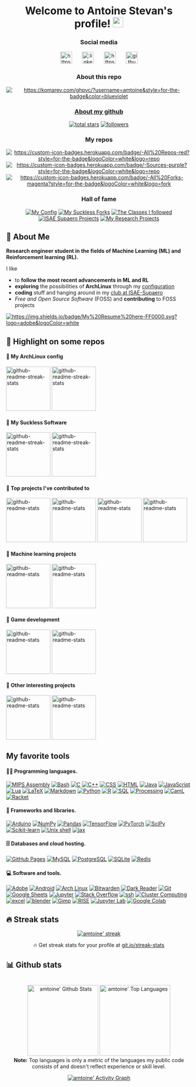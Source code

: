 <!--       ___                __       ___ -->
<!--  __ _|_  )_ _ ___ ___   / /  __ _|_  )_ _ ___ ___ -->
<!-- / _` |/ /| ' \___(_-<  / /  / _` |/ /| ' \___(_-< -->
<!-- \__,_/___|_||_|  /__/ /_/   \__,_/___|_||_|  /__/ -->
<!-- greatly inspired from https://github.com/DenverCoder1/DenverCoder1 !! -->

<!-- from https://github.com/athul/waka-readme -->
<!-- from https://github.com/ABSphreak/readme-jokes -->
<!-- from https://github.com/techytushar/random-memer -->
<!-- from https://github.com/simple-icons/simple-icons#cdn-usage -->


<!-- =================================== -->
<!-- HEADER -->
<!-- =================================== -->
<h1 align="center">
  Welcome to Antoine Stevan's profile!
  <img src="https://media.giphy.com/media/hvRJCLFzcasrR4ia7z/giphy.gif" width="28">
</h1>

<!-- Social icons section -->
<h3 align="center">
  Social media
</h3>
<p align="center">
  <a href="https://amtoine.github.io/" alt="https://amtoine.github.io/"><img width="32px" alt="https://i.imgur.com/0uVwkoZ.png" title="Personal website" src="https://i.imgur.com/0uVwkoZ.png"/></a>
  &#8287;&#8287;&#8287;&#8287;&#8287;
  <a href="https://www.linkedin.com/in/antoine-stevan/" alt="https://www.linkedin.com/in/antoine-stevan/sureli"><img width="32px" alt="linkedin.png" title="LinkedIn" src="linkedin.png"/></a>
  &#8287;&#8287;&#8287;&#8287;&#8287;
  <a href="https://discord.gg/GMb9ESpa7J" alt="https://discord.gg/GMb9ESpa7J"><img width="32px" alt="https://i.imgur.com/OViZO8J.png" title="SCSC club" src="https://i.imgur.com/OViZO8J.png"/></a>
  &#8287;&#8287;&#8287;&#8287;&#8287;
  <a href="https://github.com/SuReLI" alt="https://github.com/SuReLI"><img width="32px" alt="github.png" title="SuReLI lab" src="github.png"/></a>
</p>

<!-- some badges. -->
<!-- from https://pufler.dev/git-badges/ -->
<h3 align="center">
  About this repo
</h3>
<p align="center">
  <a href="https://badges.pufler.dev" alt="https://badges.pufler.dev"><img alt="https://komarev.com/ghpvc/?username=amtoine&style=for-the-badge&color=blueviolet"  src="https://komarev.com/ghpvc/?username=amtoine&style=for-the-badge&color=blueviolet">

</p>

<!-- Social badges section -->
<!-- Badges with custom icons - https://github.com/DenverCoder1/custom-icon-badges -->
<!-- Star counter - https://github.com/idealclover/GitHub-Star-Counter -->
<!-- View counter - https://github.com/DenverCoder1/Simple-View-Counter -->
<h3 align="center">
  About my github
</h3>
<p align="center">
  <a href="https://github.com/amtoine?tab=repositories&sort=stargazers">
    <img alt="total stars" title="Total stars on GitHub" src="https://custom-icon-badges.herokuapp.com/badge/dynamic/json?logo=star&color=55960c&labelColor=488207&label=Stars&style=for-the-badge&query=%24.stars&url=https://api.github-star-counter.workers.dev/user/amtoine"/></a>
  <a href="https://github.com/amtoine?tab=followers">
    <img alt="followers"   title="Follow me on Github"   src="https://custom-icon-badges.herokuapp.com/github/followers/amtoine?color=236ad3&labelColor=1155ba&style=for-the-badge&logo=person-add&label=Follow&logoColor=white"/></a>
</p>

<h3 align="center">
  My repos
</h3>
<p align="center">
  <a href="https://github.com/amtoine?tab=repositories&sort=stargazers"><img alt="https://custom-icon-badges.herokuapp.com/badge/-All%20Repos-red?style=for-the-badge&logoColor=white&logo=repo" title="All Repositories" src="https://custom-icon-badges.herokuapp.com/badge/-All%20Repos-2962FF?style=for-the-badge&logoColor=white&logo=repo"/></a>
  <a href="https://github.com/amtoine?tab=repositories&type=source&sort=stargazers"><img alt="https://custom-icon-badges.herokuapp.com/badge/-Sources-purple?style=for-the-badge&logoColor=white&logo=repo" title="Sources" src="https://custom-icon-badges.herokuapp.com/badge/-Sources-FF6229?style=for-the-badge&logoColor=white&logo=repo"/></a>
  <a href="https://github.com/amtoine?tab=repositories&type=fork&sort=stargazers"><img alt="https://custom-icon-badges.herokuapp.com/badge/-All%20Forks-magenta?style=for-the-badge&logoColor=white&logo=fork" title="All Forks" src="https://custom-icon-badges.herokuapp.com/badge/-All%20Forks-29bb62?style=for-the-badge&logoColor=white&logo=fork"/></a>
</p>

<h3 align="center">
  Hall of fame
</h3>
<p align="center">
  <a href="https://github.com/amtoine?tab=repositories&q=config&type=&language=&sort="><img title="My Config" src="https://custom-icon-badges.herokuapp.com/badge/-My%20Config-red?style=for-the-badge&logoColor=white&logo=fork"/></a>
  <a href="https://github.com/amtoine?tab=repositories&q=suckless&type=&language=&sort="><img title="My Suckless Forks" src="https://custom-icon-badges.herokuapp.com/badge/-My%20Suckless%20Forks-orange?style=for-the-badge&logoColor=white&logo=fork"/></a>
  <a href="https://github.com/stars/amtoine/lists/classes"><img title="The Classes I followed" src="https://custom-icon-badges.herokuapp.com/badge/-The%20Classes%20I%20Followed-yellow?style=for-the-badge&logoColor=white&logo=fork"/></a>
  <a href="https://github.com/amtoine?tab=repositories&q=isae-supaero&type=&language=&sort="><img title="ISAE Supaero Projects" src="https://custom-icon-badges.herokuapp.com/badge/-ISAE%20Supaero%20Projects-green?style=for-the-badge&logoColor=white&logo=fork"/></a>
  <a href="https://github.com/amtoine?tab=repositories&q=research&type=&language=&sort="><img title="My Research Projects" src="https://custom-icon-badges.herokuapp.com/badge/-My%20Research%20Projects-blue?style=for-the-badge&logoColor=white&logo=fork"/></a>
</p>

<!-- =================================== -->
<!-- THE BODY OF THE README -->
<!-- =================================== -->
## 📘 About Me 
**Research engineer student in the fields of Machine Learning (ML) and Reinforcement learning (RL).**

I like
- to **follow the most recent advancements in ML and RL**
- **exploring** the possibilities of **ArchLinux** through my [configuration](https://github.com/amtoine?tab=repositories&q=config&type=&language=&sort=)
- **coding** stuff and hanging around in my [club at ISAE-Supaero](https://github.com/iScsc) 
- *Free and Open Source Software* (FOSS) and **contributing** to FOSS projects
<p align="left">
  <a href="https://github.com/amtoine/amtoine.github.io/blob/main/content/res/resume.pdf" alt="https://github.com/amtoine/amtoine/blob/main/resume.pdfhttps://badges.pufler.dev"><img alt="https://img.shields.io/badge/My%20Resume%20here-FF0000.svg?logo=adobe&logoColor=white" src="https://img.shields.io/badge/My%20Resume%20here-red.svg?logo=adobe&logoColor=white"></a>
</p>

## 📕 Highlight on some repos
#### 📕 My ArchLinux config 
<!-- Repo info cards - https://github.com/anuraghazra/github-readme-stats -->
<p align="left">
  <a href="https://github.com/amtoine/dotfiles">  <img height="120" src="https://github-readme-stats.vercel.app/api/pin/?username=amtoine&repo=dotfiles&theme=react&bg_color=1F222E&title_color=F85D7F&icon_color=F8D866&hide_border=true&show_icons=false"   alt="github-readme-streak-stats"></a>
  <a href="https://github.com/amtoine/wallpapers"><img height="120" src="https://github-readme-stats.vercel.app/api/pin/?username=amtoine&repo=wallpapers&theme=react&bg_color=1F222E&title_color=F85D7F&icon_color=F8D866&hide_border=true&show_icons=false" alt="github-readme-streak-stats"></a>
</p>

#### 📕 My Suckless Software
<!-- Repo info cards - https://github.com/anuraghazra/github-readme-stats -->
<p align="left">
  <a href="https://github.com/amtoine/dmenu"><img height="120" src="https://github-readme-stats.vercel.app/api/pin/?username=amtoine&repo=dmenu&theme=react&bg_color=1F222E&title_color=F85D7F&icon_color=F8D866&hide_border=true&show_icons=false" alt="github-readme-streak-stats"></a>
  <a href="https://github.com/amtoine/st">  <img height="120" src="https://github-readme-stats.vercel.app/api/pin/?username=amtoine&repo=st&theme=react&bg_color=1F222E&title_color=F85D7F&icon_color=F8D866&hide_border=true&show_icons=false"   alt="github-readme-streak-stats"></a>
</p>

#### 📕 Top projects I've contributed to 
<!-- Repo info cards - https://github.com/anuraghazra/github-readme-stats -->
<p align="left">
  <a href="https://github.com/qtile/qtile"><img height="120" src="https://github-readme-stats.vercel.app/api/pin/?username=qtile&repo=qtile&theme=react&bg_color=1F222E&title_color=F85D7F&icon_color=F8D866&hide_border=true&show_icons=false"              alt="github-readme-stats"></a>
  <a href="https://github.com/elParaguayo/qtile-extras"><img height="120" src="https://github-readme-stats.vercel.app/api/pin/?username=elParaguayo&repo=qtile-extras&theme=react&bg_color=1F222E&title_color=F85D7F&icon_color=F8D866&hide_border=true&show_icons=false"              alt="github-readme-stats"></a>
  <a href="https://github.com/arcolinux/archlinux-logout"><img height="120" src="https://github-readme-stats.vercel.app/api/pin/?username=arcolinux&repo=archlinux-logout&theme=react&bg_color=1F222E&title_color=F85D7F&icon_color=F8D866&hide_border=true&show_icons=false"              alt="github-readme-stats"></a>
  <a href="https://github.com/b3nj5m1n/xdg-ninja"><img height="120" src="https://github-readme-stats.vercel.app/api/pin/?username=b3nj5m1n&repo=xdg-ninja&theme=react&bg_color=1F222E&title_color=F85D7F&icon_color=F8D866&hide_border=true&show_icons=false"              alt="github-readme-stats"></a>
</p>

#### 📕 Machine learning projects 
<p align="left">
  <a href="https://github.com/amtoine/ma_playground_env"><img height="120" src="https://github-readme-stats.vercel.app/api/pin/?username=amtoine&repo=ma_playground_env&theme=react&bg_color=1F222E&title_color=F85D7F&icon_color=F8D866&hide_border=true&show_icons=false" alt="github-readme-stats"></a>
  <a href="https://github.com/amtoine/dqn">              <img height="120" src="https://github-readme-stats.vercel.app/api/pin/?username=amtoine&repo=dqn&theme=react&bg_color=1F222E&title_color=F85D7F&icon_color=F8D866&hide_border=true&show_icons=false"          alt="github-readme-stats"></a>
</p>

#### 📕 Game development 
<p align="left">                               
  <a href="https://github.com/iScsc/wiresmash">     <img height="120" src="https://github-readme-stats.vercel.app/api/pin/?username=iScsc&repo=wiresmash&theme=react&bg_color=1F222E&title_color=F85D7F&icon_color=F8D866&hide_border=true&show_icons=false"      alt="github-readme-stats"></a>
  <a href="https://github.com/iScsc/NeoSnake">      <img height="120" src="https://github-readme-stats.vercel.app/api/pin/?username=iScsc&repo=NeoSnake&theme=react&bg_color=1F222E&title_color=F85D7F&icon_color=F8D866&hide_border=true&show_icons=false"       alt="github-readme-stats"></a>
</p>

#### 📕 Other interesting projects 
<p align="left">
  <a href="https://github.com/amtoine/animal-crossing-db-study"><img height="120" src="https://github-readme-stats.vercel.app/api/pin/?username=amtoine&repo=animal-crossing-db-study&theme=react&bg_color=1F222E&title_color=F85D7F&icon_color=F8D866&hide_border=true&show_icons=false" alt="github-readme-stats"></a>
  <a href="https://github.com/amtoine/project-euler">           <img height="120" src="https://github-readme-stats.vercel.app/api/pin/?username=amtoine&repo=project-euler&theme=react&bg_color=1F222E&title_color=F85D7F&icon_color=F8D866&hide_border=true&show_icons=false"            alt="github-readme-stats"></a>
</p>

<!-- Some badges are from https://github.com/Ileriayo/markdown-badges -->
##  My favorite tools 
#### 👨‍💻 Programming languages.
<p>
  <a href="https://github.com/search?q=user%3Aamtoine+language%3Aassembly">  <img alt="MIPS Assembly" src="https://custom-icon-badges.herokuapp.com/badge/Assembly-525252.svg?logo=asm-hex&logoColor=white"></a>
  <a href="https://github.com/search?q=user%3Aamtoine+language%3Abash">      <img alt="Bash"          src="https://img.shields.io/badge/Bash-121011.svg?logo=gnu-bash&logoColor=white"></a>
  <a href="https://github.com/search?q=user%3Aamtoine+language%3Ac">         <img alt="C"             src="https://custom-icon-badges.herokuapp.com/badge/C-03599C.svg?logo=c-in-hexagon&logoColor=white"></a>
  <a href="https://github.com/search?q=user%3Aamtoine+language%3Acpp">       <img alt="C++"           src="https://custom-icon-badges.herokuapp.com/badge/C++-9C033A.svg?logo=cpp2&logoColor=white"></a>
  <a href="https://github.com/search?q=user%3Aamtoine+language%3Acss">       <img alt="CSS"           src="https://img.shields.io/badge/CSS-1572B6.svg?logo=css3&logoColor=white"></a>
  <a href="https://github.com/search?q=user%3Aamtoine+language%3Ahtml">      <img alt="HTML"          src="https://img.shields.io/badge/HTML-E34F26.svg?logo=html5&logoColor=white"></a>
  <a href="https://github.com/search?q=user%3Aamtoine+language%3Ajava">      <img alt="Java"          src="https://img.shields.io/badge/Java-007396.svg?logo=java&logoColor=white"></a>
  <a href="https://github.com/search?q=user%3Aamtoine+language%3Ajavascript"><img alt="JavaScript"    src="https://img.shields.io/badge/JavaScript-F7DF1E.svg?logo=javascript&logoColor=black"></a>
  <a href="https://github.com/search?q=user%3Aamtoine+language%3Alua">       <img alt="Lua"           src="https://img.shields.io/badge/Lua-ffffff.svg?logo=lua&logoColor=blue"></a>
  <a href="https://github.com/search?q=user%3Aamtoine+language%3Atex">       <img alt="LaTeX"         src="https://img.shields.io/badge/LaTeX-008080.svg?logo=LaTeX&logoColor=white"></a>
  <a href="https://github.com/search?q=user%3Aamtoine+language%3Amarkdown">  <img alt="Markdown"      src="https://img.shields.io/badge/Markdown-000000.svg?logo=markdown&logoColor=white"></a>
  <a href="https://github.com/search?q=user%3Aamtoine+language%3Apython">    <img alt="Python"        src="https://img.shields.io/badge/Python-14354C.svg?logo=python&logoColor=white"></a>
  <a href="https://github.com/search?q=user%3Aamtoine+language%3Ar">         <img alt="R"             src="https://img.shields.io/badge/R-276DC3.svg?logo=r&logoColor=white"></a>
  <a href="https://github.com/search?q=user%3Aamtoine+language%3Asql">       <img alt="SQL"           src="https://custom-icon-badges.herokuapp.com/badge/SQL-025E8C.svg?logo=database&logoColor=white"></a>
  <a href="https://github.com/search?q=user%3Aamtoine+language%3Aprocessing"><img alt="Processing"    src="https://custom-icon-badges.herokuapp.com/badge/Processing-025E8C.svg?logo=database&logoColor=white"></a>
  <a href="https://github.com/search?q=user%3Aamtoine+language%3Acaml">      <img alt="CamL"          src="https://custom-icon-badges.herokuapp.com/badge/CamL-025E8C.svg?logo=database&logoColor=white"></a>
  <a href="https://github.com/search?q=user%3Aamtoine+language%3Aracket">    <img alt="Racket"        src="https://custom-icon-badges.herokuapp.com/badge/Racket-025E8C.svg?logo=database&logoColor=white"></a>
</p>

#### 🧰 Frameworks and libraries.
<p>
  <a href="#"><img alt="Arduino"      src="https://img.shields.io/badge/-Arduino-00979D?logo=Arduino&logoColor=white"></a>
  <a href="#"><img alt="NumPy"        src="https://img.shields.io/badge/Numpy-013243.svg?logo=numpy&logoColor=white"></a>
  <a href="#"><img alt="Pandas"       src="https://img.shields.io/badge/Pandas-150458.svg?logo=pandas&logoColor=white"></a>
  <a href="#"><img alt="TensorFlow"   src="https://img.shields.io/badge/TensorFlow-FF6F00.svg?logo=TensorFlow&logoColor=white"></a>
  <a href="#"><img alt="PyTorch"      src="https://img.shields.io/badge/PyTorch-150458.svg?logo=python&logoColor=white"></a>
  <a href="#"><img alt="SciPy"        src="https://img.shields.io/badge/SciPy-150458.svg?logo=python&logoColor=white"></a>
  <a href="#"><img alt="Scikit-learn" src="https://img.shields.io/badge/Scikit%20learn-150458.svg?logo=python&logoColor=white"></a>
  <a href="#"><img alt="Unix shell"   src="https://img.shields.io/badge/Unix%20Shell-150458.svg?logo=shell&logoColor=white"></a>
  <a href="#"><img alt="jax"          src="https://img.shields.io/badge/JAX-013243.svg?logo=python&logoColor=white"></a>
</p>

#### 🗄️ Databases and cloud hosting.
<p>
  <a href="#"><img alt="GitHub Pages" src="https://img.shields.io/badge/GitHub%20Pages-327FC7.svg?logo=github&logoColor=white"></a>
  <a href="#"><img alt="MySQL"        src="https://img.shields.io/badge/MySQL-00f.svg?logo=mysql&logoColor=white"></a>
  <a href="#"><img alt="PostgreSQL"   src="https://img.shields.io/badge/PostgreSQL-316192.svg?logo=postgresql&logoColor=white"></a>
  <a href="#"><img alt="SQLite"       src="https://img.shields.io/badge/SQLite-07405e.svg?logo=sqlite&logoColor=white"></a>
  <a href="#"><img alt="Redis"        src="https://custom-icon-badges.herokuapp.com/badge/Redis-025E8C.svg?logo=database&logoColor=white"></a>
</p>

#### 💻 Software and tools.
<p>
  <a href="#"><img alt="Adobe"             src="https://img.shields.io/badge/Adobe-FF0000.svg?logo=adobe&logoColor=white"></a>
  <a href="#"><img alt="Android"           src="https://img.shields.io/badge/Android-3DDC84?logo=android&logoColor=white"></a>
  <a href="#"><img alt="Arch Linux"        src="https://img.shields.io/badge/Arch%20Linux-1793D1.svg?logo=arch-linux&logoColor=white"></a>
  <a href="#"><img alt="Bitwarden"         src="https://img.shields.io/badge/-Bitwarden-175DDC?logo=bitwarden&logoColor=white"></a>
  <a href="#"><img alt="Dark Reader"       src="https://img.shields.io/badge/-Dark%20Reader-141E24?logo=dark-reader&logoColor=white"></a>
  <a href="#"><img alt="Git"               src="https://img.shields.io/badge/Git-F05033.svg?logo=git&logoColor=white"></a>
  <a href="#"><img alt="Google Sheets"     src="https://img.shields.io/badge/Google%20Sheets-34A853.svg?logo=google%20sheets&logoColor=white"></a>
  <a href="#"><img alt="Jupyter"           src="https://img.shields.io/badge/Jupyter-F37626.svg?logo=Jupyter&logoColor=white"></a>
  <a href="#"><img alt="Stack Overflow"    src="https://img.shields.io/badge/-Stack%20Overflow-FE7A16?logo=stack-overflow&logoColor=white"></a>
  <a href="#"><img alt="ssh"               src="https://img.shields.io/badge/ssh-150458.svg?logo=shell&logoColor=white"></a>
  <a href="#"><img alt="Cluster Computing" src="https://img.shields.io/badge/Cluster%20Computing-150458.svg?logo=git&logoColor=white"></a>
  <a href="#"><img alt="excel"             src="https://img.shields.io/badge/excel-150458.svg?logo=git&logoColor=white"></a>
  <a href="#"><img alt="blender"           src="https://img.shields.io/badge/blender-150458.svg?logo=git&logoColor=white"></a>
  <a href="#"><img alt="Gimp"              src="https://img.shields.io/badge/Gimp-150458.svg?logo=git&logoColor=white"></a>
  <a href="#"><img alt="RISE"              src="https://img.shields.io/badge/RISE-150458.svg?logo=git&logoColor=white"></a>
  <a href="#"><img alt="Jupyter Lab"       src="https://img.shields.io/badge/Jupyter-F37626.svg?logo=Jupyter%20Lab&logoColor=white"></a>
  <a href="#"><img alt="Google Colab"      src="https://custom-icon-badges.herokuapp.com/badge/Google%20Colab-025E8C.svg?logo=google&logoColor=white"></a>
</p>

## 🔥 Streak stats 
<!-- GitHub Readme Streak Stats - https://github.com/DenverCoder1/github-readme-streak-stats -->
<p align="center">
  <a href="https://github.com/DenverCoder1/github-readme-streak-stats">
    <img title="🔥 Get streak stats for your profile at git.io/streak-stats" alt="amtoine' streak" src="https://github-readme-streak-stats.herokuapp.com/?user=amtoine&theme=monokai-metallian&hide_border=true"/>
  </a>
  <p align="center">🔥 Get streak stats for your profile at <a href="https://git.io/streak-stats">git.io/streak-stats</a></p>
</p>

## 📊 Github stats 
<!-- https://github.com/anuraghazra/github-readme-stats -->
<p align="center">
  <br/>
  <a href="https://github.com/anuraghazra/github-readme-stats"><img alt="amtoine' Github Stats" src="https://github-readme-stats.vercel.app/api/?username=amtoine&show_icons=true&count_private=true&theme=react&hide_border=true&bg_color=1F222E&title_color=F85D7F&icon_color=F8D866" height="192px"/></a>
  <a href="https://github.com/anuraghazra/github-readme-stats"><img alt="amtoine' Top Languages" src="https://github-readme-stats.vercel.app/api/top-langs/?username=amtoine&langs_count=8&layout=compact&theme=react&hide_border=true&bg_color=1F222E&title_color=F85D7F&icon_color=F8D866&hide=Jupyter%20Notebook" height="192px"/></a>
  <br/>
  <b>Note:</b> Top languages is only a metric of the languages my public code consists of and doesn't reflect experience or skill level.
</p>

<!-- https://github.com/ashutosh00710/github-readme-activity-graph -->
<p align="center">
  <a href="https://github.com/ashutosh00710/github-readme-activity-graph"><img alt="amtoine' Activity Graph" src="https://activity-graph.herokuapp.com/graph/?username=amtoine&bg_color=1F222E&color=F8D866&line=F85D7F&point=FFFFFF&hide_border=true" /></a>
</p>
